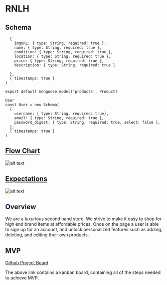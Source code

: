 # RNLH

## Schema

```
  {
    imgURL: { type: String, required: true },
    name: { type: String, required: true },
    condition: { type: String, required: true },
    location: { type: String, required: true },
    price: { type: String, required: true },
    description: { type: String, required: true }
    
  },
  { timestamps: true }
)

export default mongoose.model('products', Product)

User
const User = new Schema(
  {
    username: { type: String, required: true},
    email: { type: String, required: true },
    password_digest: { type: String, required: true, select: false },
  },
  { timestamps: true }
)
```

## [Flow Chart](https://whimsical.com/rnlh-AqtbXRC9ZBKuUYcfDGoRoq)

![alt text][Flowchart image]

[Flowchart image]: https://i.gyazo.com/a43326bcc136bb1e3d7d77c99cfd0384.jpg "Flowchart image"

## [Expectations](https://docs.google.com/document/d/1Mv-UWDzA7RXC039iJdf23xF7vfmzU3Gsi4LBd5q8tyI/edit)

![alt text][Expectations image]

[Expectations image]: https://i.gyazo.com/bc264dc6227698a9dd13749780f9e2f5.jpg  "Team Expectations"


## Overview 
We are a luxurious second hand store. We strive to make it easy to shop for high end brand items at affordable prices. Once on the page a user is able to sign up for an account, and unlock personalized features such as adding, deleting, and editing their own products.


## MVP
[Github Project Board](https://github.com/rodennis/RNLH/projects/1)

The above link contains a kanban board, containing all of the steps needed to achieve MVP.
